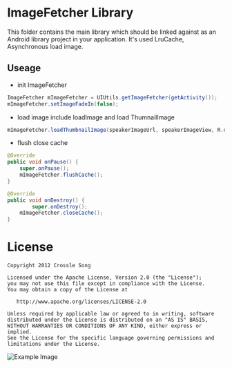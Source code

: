 ImageFetcher Library
=========================

This folder contains the main library which should be linked against as an
Android library project in your application.
It's used LruCache, Asynchronous load image.

Useage
-------
 * init ImageFetcher

```java
ImageFetcher mImageFetcher = UIUtils.getImageFetcher(getActivity());
mImageFetcher.setImageFadeIn(false);
```
 * load image include loadImage and load ThumnailImage

```java
mImageFetcher.loadThumbnailImage(speakerImageUrl, speakerImageView, R.drawable.person_image_empty);
```
 * flush close cache

```java
@Override
public void onPause() {
    super.onPause();
    mImageFetcher.flushCache();
}

@Override
public void onDestroy() {
        super.onDestroy();
    mImageFetcher.closeCache();
}
```
License
=======

    Copyright 2012 Crossle Song

    Licensed under the Apache License, Version 2.0 (the "License");
    you may not use this file except in compliance with the License.
    You may obtain a copy of the License at

       http://www.apache.org/licenses/LICENSE-2.0

    Unless required by applicable law or agreed to in writing, software
    distributed under the License is distributed on an "AS IS" BASIS,
    WITHOUT WARRANTIES OR CONDITIONS OF ANY KIND, either express or implied.
    See the License for the specific language governing permissions and
    limitations under the License.


![Example Image][3]

[3]: https://github.com/guamier/ImageFetcher/raw/master/screen1.png
